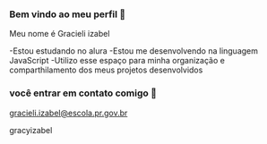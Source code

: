 ### Bem vindo ao meu perfil 💜

Meu nome é Gracieli izabel

-Estou estudando no alura
-Estou me desenvolvendo na linguagem JavaScript
-Utilizo esse espaço para minha organização e comparthilamento dos meus projetos desenvolvidos

### você entrar em contato comigo 📧

gracieli.izabel@escola.pr.gov.br

gracyizabel

